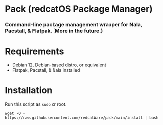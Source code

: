 # Pack (redcatOS Package Manager)
### Command-line package management wrapper for Nala, Pacstall, & Flatpak. (More in the future.)


# Requirements
- Debian 12, Debian-based distro, or equivalent
- Flatpak, Pacstall, & Nala installed

# Installation
Run this script as `sudo` or root.

```
wget -O - https://raw.githubusercontent.com/redcatWare/pack/main/install | bash
```
